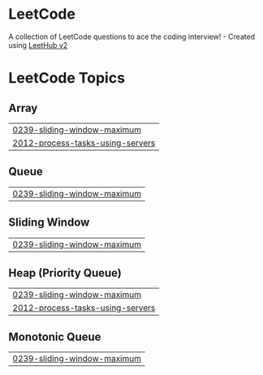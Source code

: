 # LeetCode
A collection of LeetCode questions to ace the coding interview! - Created using [LeetHub v2](https://github.com/arunbhardwaj/LeetHub-2.0)

<!---LeetCode Topics Start-->
# LeetCode Topics
## Array
|  |
| ------- |
| [0239-sliding-window-maximum](https://github.com/jojeongmin304/LeetCode/tree/master/0239-sliding-window-maximum) |
| [2012-process-tasks-using-servers](https://github.com/jojeongmin304/LeetCode/tree/master/2012-process-tasks-using-servers) |
## Queue
|  |
| ------- |
| [0239-sliding-window-maximum](https://github.com/jojeongmin304/LeetCode/tree/master/0239-sliding-window-maximum) |
## Sliding Window
|  |
| ------- |
| [0239-sliding-window-maximum](https://github.com/jojeongmin304/LeetCode/tree/master/0239-sliding-window-maximum) |
## Heap (Priority Queue)
|  |
| ------- |
| [0239-sliding-window-maximum](https://github.com/jojeongmin304/LeetCode/tree/master/0239-sliding-window-maximum) |
| [2012-process-tasks-using-servers](https://github.com/jojeongmin304/LeetCode/tree/master/2012-process-tasks-using-servers) |
## Monotonic Queue
|  |
| ------- |
| [0239-sliding-window-maximum](https://github.com/jojeongmin304/LeetCode/tree/master/0239-sliding-window-maximum) |
<!---LeetCode Topics End-->